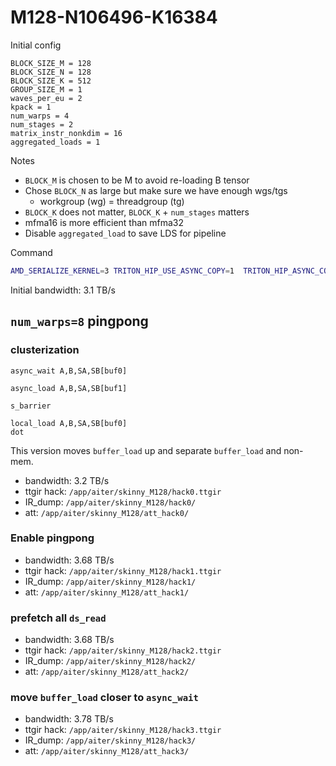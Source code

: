 # M128-N106496-K16384

Initial config
```
BLOCK_SIZE_M = 128
BLOCK_SIZE_N = 128
BLOCK_SIZE_K = 512
GROUP_SIZE_M = 1
waves_per_eu = 2
kpack = 1
num_warps = 4
num_stages = 2
matrix_instr_nonkdim = 16
aggregated_loads = 1
```

Notes
- `BLOCK_M` is chosen to be M to avoid re-loading B tensor
- Chose `BLOCK_N` as large but make sure we have enough wgs/tgs
  - workgroup (wg) = threadgroup (tg)
- `BLOCK_K` does not matter, `BLOCK_K` + `num_stages` matters
- mfma16 is more efficient than mfma32
- Disable `aggregated_load` to save LDS for pipeline

Command
```bash
AMD_SERIALIZE_KERNEL=3 TRITON_HIP_USE_ASYNC_COPY=1  TRITON_HIP_ASYNC_COPY_BYPASS_PERMUTE=1 rocprof --stats python op_benchmarks/triton/bench_gemm_afp4wfp4.py --shape 128 106496 16384 --metric bandwidth
```

Initial bandwidth: 3.1 TB/s

## `num_warps=8` pingpong


### clusterization

```
async_wait A,B,SA,SB[buf0]

async_load A,B,SA,SB[buf1]

s_barrier

local_load A,B,SA,SB[buf0]
dot

```

This version moves `buffer_load` up and separate `buffer_load` and non-mem.
- bandwidth: 3.2 TB/s
- ttgir hack: `/app/aiter/skinny_M128/hack0.ttgir`
- IR_dump: `/app/aiter/skinny_M128/hack0/`
- att: `/app/aiter/skinny_M128/att_hack0/`

### Enable pingpong

- bandwidth: 3.68 TB/s
- ttgir hack: `/app/aiter/skinny_M128/hack1.ttgir`
- IR_dump: `/app/aiter/skinny_M128/hack1/`
- att: `/app/aiter/skinny_M128/att_hack1/`

### prefetch all `ds_read`

- bandwidth: 3.68 TB/s
- ttgir hack: `/app/aiter/skinny_M128/hack2.ttgir`
- IR_dump: `/app/aiter/skinny_M128/hack2/`
- att: `/app/aiter/skinny_M128/att_hack2/`

### move `buffer_load` closer to `async_wait`

- bandwidth: 3.78 TB/s
- ttgir hack: `/app/aiter/skinny_M128/hack3.ttgir`
- IR_dump: `/app/aiter/skinny_M128/hack3/`
- att: `/app/aiter/skinny_M128/att_hack3/`

